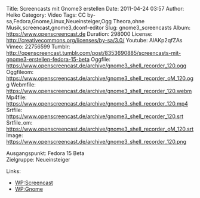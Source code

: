Title: Screencasts mit Gnome3 erstellen
Date: 2011-04-24 03:57
Author: Heiko
Category: Video
Tags: CC by-sa,Fedora,Gnome,Linux,Neueinsteiger,Ogg Theora,ohne Musik,screencast,gnome3,dconf-editor
Slug: gnome3_screencasts
Album: https://www.openscreencast.de
Duration: 298000
License: http://creativecommons.org/licenses/by-sa/3.0/
Youtube: AlAKp2qfZAs
Vimeo: 22756599
Tumblr: http://openscreencast.tumblr.com/post/8353690885/screencasts-mit-gnome3-erstellen-fedora-15-beta
Oggfile: https://www.openscreencast.de/archive/gnome3_shell_recorder_120.ogg
Oggfileom: https://www.openscreencast.de/archive/gnome3_shell_recorder_oM_120.ogg
Webmfile: https://www.openscreencast.de/archive/gnome3_shell_recorder_120.webm
Mp4file: https://www.openscreencast.de/archive/gnome3_shell_recorder_120.mp4
Srtfile: https://www.openscreencast.de/archive/gnome3_shell_recorder_120.srt
Srtfile_om: https://www.openscreencast.de/archive/gnome3_shell_recorder_oM_120.srt
Image: https://www.openscreencast.de/archive/gnome3_shell_recorder_120.png

Ausgangspunkt: Fedora 15 Beta  
Zielgruppe: Neueinsteiger  

Links:

  * [WP:Screencast](http://de.wikipedia.org/wiki/Screencast "Link zu Wikipedia Screencast" )
  * [WP:Gnome](http://de.wikipedia.org/wiki/Gnome "Link zu Wikipedia Gnome" )

